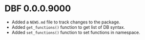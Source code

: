# DBF 0.0.0.9000

* Added a `NEWS.md` file to track changes to the package.
* Added `get_functions()` function to get list of DB syntax.
* Added `set_functions()` function to set functions in namespace.
